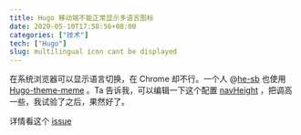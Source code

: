 ```yaml
---
title: Hugo 移动端不能正常显示多语言图标
date: 2020-05-10T17:58:56+08:00
categories: ["技术"]
tech: ["Hugo"]
slug: multilingual icon cant be displayed
---
```


在系统浏览器可以显示语言切换，在 Chrome 却不行。一个人 @[he-sb](https://github.com/he-sb) 也使用 [Hugo-theme-meme](https://github.com/reuixiy/hugo-theme-meme) 。Ta 告诉我，可以编辑一下这个配置 [navHeight](https://github.com/reuixiy/hugo-theme-meme/blob/master/config-examples/en/config.toml#L262) ，把调高一些，我试验了之后，果然好了。

详情看这个 [issue](https://github.com/reuixiy/hugo-theme-meme/issues/128)